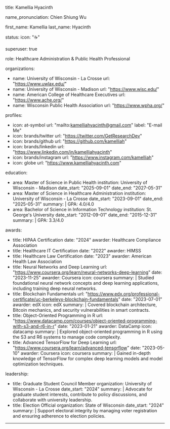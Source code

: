 title: Kamellia Hyacinth

name_pronunciation: Chien Shiung Wu

first_name: Kamellia
last_name: Hyacinth

status:
  icon: "☕️"

superuser: true

role: Healthcare Administration & Public Health Professional

organizations:
  - name: University of Wisconsin - La Crosse
    url: "https://www.uwlax.edu/"
  - name: University of Wisconsin - Madison
    url: "https://www.wisc.edu/"
  - name: American College of Healthcare Executives
    url: "https://www.ache.org/"
  - name: Wisconsin Public Health Association
    url: "https://www.wpha.org/"

profiles:
  - icon: at-symbol
    url: "mailto:kamelliahyacinth@gmail.com"
    label: "E-mail Me"
  - icon: brands/twitter
    url: "https://twitter.com/GetResearchDev"
  - icon: brands/github
    url: "https://github.com/kamelliah"
  - icon: brands/linkedin
    url: "https://www.linkedin.com/in/kamelliahyacinth"
  - icon: brands/instagram
    url: "https://www.instagram.com/kamelliah"
  - icon: globe
    url: "https://www.kamelliahyacinth.com"

education:
  - area: Master of Science in Public Health
    institution: University of Wisconsin - Madison
    date_start: "2025-09-01"
    date_end: "2027-05-31"
  - area: Master of Science in Healthcare Administration
    institution: University of Wisconsin - La Crosse
    date_start: "2023-09-01"
    date_end: "2025-05-31"
    summary: |
      GPA: 4.0/4.0
  - area: Bachelor of Science in Information Technology
    institution: St. George's University
    date_start: "2012-09-01"
    date_end: "2015-12-31"
    summary: |
      GPA: 3.3/4.0

awards:
  - title: HIPAA Certification
    date: "2024"
    awarder: Healthcare Compliance Association
  - title: Healthcare IT Certification
    date: "2022"
    awarder: HIMSS
  - title: Healthcare Law Certification
    date: "2023"
    awarder: American Health Law Association
  - title: Neural Networks and Deep Learning
    url: "https://www.coursera.org/learn/neural-networks-deep-learning"
    date: "2023-11-25"
    awarder: Coursera
    icon: coursera
    summary: |
      Studied foundational neural network concepts and deep learning applications, including training deep neural networks.
  - title: Blockchain Fundamentals
    url: "https://www.edx.org/professional-certificate/uc-berkeleyx-blockchain-fundamentals"
    date: "2023-07-01"
    awarder: edX
    icon: edX
    summary: |
      Covered blockchain architecture, Bitcoin mechanics, and security vulnerabilities in smart contracts.
  - title: Object-Oriented Programming in R
    url: "https://www.datacamp.com/courses/object-oriented-programming-with-s3-and-r6-in-r"
    date: "2023-01-21"
    awarder: DataCamp
    icon: datacamp
    summary: |
      Explored object-oriented programming in R using the S3 and R6 systems to manage code complexity.
  - title: Advanced TensorFlow for Deep Learning
    url: "https://www.coursera.org/learn/advanced-tensorflow"
    date: "2023-05-10"
    awarder: Coursera
    icon: coursera
    summary: |
      Gained in-depth knowledge of TensorFlow for complex deep learning models and model optimization techniques.

leadership:
  - title: Graduate Student Council Member
    organization: University of Wisconsin - La Crosse
    date_start: "2024"
    summary: |
      Advocate for graduate student interests, contribute to policy discussions, and collaborate with university leadership.
  - title: Election Official
    organization: State of Wisconsin
    date_start: "2024"
    summary: |
      Support electoral integrity by managing voter registration and ensuring adherence to election policies.
---

